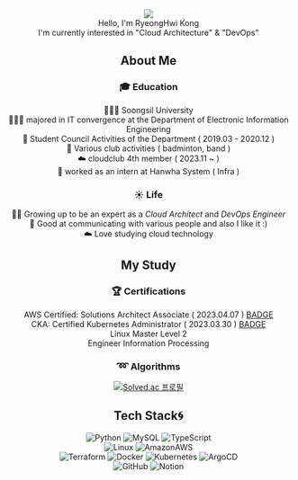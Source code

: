 <div align=center>
	<img src="https://capsule-render.vercel.app/api?type=waving&color=auto&height=200&section=header&text=RYEONGHWI%20Github!&fontSize=70" />	
</div>
<div align=center>
	Hello, I'm RyeongHwi Kong      
</div>
<div align=center>
	I'm currently interested in "Cloud Architecture" & "DevOps"
</div>

<div align="center">
  <H2>About Me  </H2>
  <H3>🎓  Education </H3> 
 <P>👩🏻‍🎓 Soongsil University  <BR>
  👩🏻‍💻 majored in IT convergence at the Department of Electronic Information Engineering    <BR>
  📢 Student Council Activities of the Department ( 2019.03 - 2020.12 )      <BR>
  🎾 Various club activities ( badminton, band )     <BR>
  ☁️ cloudclub 4th member ( 2023.11 ~ )      <BR>
  🔭 worked as an intern at Hanwha System ( Infra )  <BR>  </P> 
</div>

<div align="center">
  <H3>☀️  Life   </H3>
  <P>👶🏻 Growing up to be an expert as a <I>Cloud Architect</I> and <I>DevOps Engineer </I>   <BR>
  👯 Good at communicating with various people and also I like it :)     <BR>
  ☁️ Love studying cloud technology </P>
</div>

<div align="center">
  <H2> My Study </H2>
  <H3> 🏆 Certifications   </H3>
  <P> AWS Certified: Solutions Architect Associate ( 2023.04.07 )
    <a href="https://www.credly.com/badges/05c2858d-e312-47ba-b1ae-53d0bc856681/public_url"/> BADGE <br> </a>
  CKA: Certified Kubernetes Administrator  ( 2023.03.30 )
    <a href="https://www.credly.com/badges/913646b7-1ede-4361-8b72-7d9ef7101269/public_url"/> BADGE <br> </a>
  Linux Master Level 2    <BR>
  Engineer Information Processing  <BR> </P>
</div>

<!--#### ✏️ Project 
Terraform   
<a href="https://github.com/fudgnlek/project.git"><b>Kubernetes (MSA-based hospital appointment system) </b></a>  
Docker   
AWS   -->

<div align="center">
 <H3> ➿ Algorithms </H3>
  <!-- <a href="https://github.com/fudgnlek/algorithms.git"><b>Python</b></a>-->
 <a href="https://solved.ac/coding_1">
    <img src="http://mazassumnida.wtf/api/v2/generate_badge?boj=coding_1" alt="Solved.ac 프로필">
  </a>
</div>

<div align="center">
  <h2> Tech Stack🌀 </h2>
<img src="https://img.shields.io/badge/Python-3776AB?style=flat-plastic&logo=Python&logoColor=white" alt="Python">
  <img src="https://img.shields.io/badge/MySQL-4479A1?style=flat-plastic&logo=MYSQL&logoColor=white" alt="MySQL">
  <img src="https://img.shields.io/badge/TypeScript-3178C6?style=flat-plastic&logo=TypeScript&logoColor=white" alt="TypeScript">
  <br>
  <img src="https://img.shields.io/badge/Linux-FCC624?style=flat-plastic&logo=linux&logoColor=black" alt="Linux">
  <img src="https://img.shields.io/badge/AmazonAWS-232F3E?style=flat-plastic&logo=amazonaws&logoColor=white" alt="AmazonAWS">
  <br>
  <img src="https://img.shields.io/badge/Terraform-7B42BC?style=flat-plastic&logo=terraform&logoColor=white" alt="Terraform">
  <img src="https://img.shields.io/badge/Docker-2496ED?style=flat-plastic&logo=docker&logoColor=white" alt="Docker">
  <img src="https://img.shields.io/badge/Kubernetes-326CE5?style=flat-plastic&logo=kubernetes&logoColor=white" alt="Kubernetes">
  <img src="https://img.shields.io/badge/ArgoCD-EF7B4D?style=flat-plastic&logo=Argo&logoColor=white" alt="ArgoCD">
  <br>
  <img src="https://img.shields.io/badge/GitHub-181717?style=flat-plastic&logo=github&logoColor=white" alt="GitHub">
  <img src="https://img.shields.io/badge/Notion-000000?style=flat-plastic&logo=notion&logoColor=white" alt="Notion">
</div>



<!--### Contact
📌 Instagram, LinkedIn-->




<!--
**fudgnlek/fudgnlek** is a ✨ _special_ ✨ repository because its `README.md` (this file) appears on your GitHub profile.

Here are some ideas to get you started:

- 🔭 I’m currently working on ...
- 🌱 I’m currently learning ...
- 👯 I’m looking to collaborate on ...
- 🤔 I’m looking for help with ...
- 💬 Ask me about ...
- 📫 How to reach me: ...
- 😄 Pronouns: ...
- ⚡ Fun fact: ...
-->
